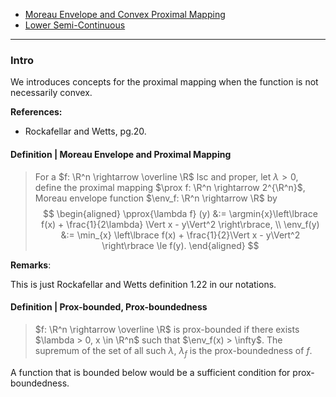 - [Moreau Envelope and Convex Proximal Mapping](Moreau%20Envelope%20and%20Convex%20Proximal%20Mapping.md)
- [Lower Semi-Continuous](../Background/Lower%20Semi-Continuous.md)

---
### **Intro**

We introduces concepts for the proximal mapping when the function is not necessarily convex. 

**References:**
- Rockafellar and Wetts, pg.20. 

#### **Definition | Moreau Envelope and Proximal Mapping**
> For a $f: \R^n \rightarrow \overline \R$ lsc and proper, let $\lambda > 0$, define the proximal mapping $\prox f: \R^n \rightarrow 2^{\R^n}$, Moreau envelope function $\env_f: \R^n \rightarrow \R$ by 
> $$
> \begin{aligned}
>     \pprox{\lambda f} (y) &:= 
>     \argmin{x}\left\lbrace
>         f(x) + \frac{1}{2\lambda} \Vert x - y\Vert^2
>     \right\rbrace,
>     \\
>     \env_f(y) &:= 
>     \min_{x} \left\lbrace
>         f(x) + \frac{1}{2}\Vert x - y\Vert^2
>     \right\rbrace \le f(y). 
> \end{aligned}
> $$


**Remarks**: 


This is just Rockafellar and Wetts definition 1.22 in our notations. 


#### **Definition | Prox-bounded, Prox-boundedness**
> $f: \R^n \rightarrow \overline \R$ is prox-bounded if there exists $\lambda > 0, x \in \R^n$ such that $\env_f(x) > \infty$. 
> The supremum of the set of all such $\lambda$, $\lambda_f$ is the prox-boundedness of $f$. 

A function that is bounded below would be a sufficient condition for prox-boundedness. 